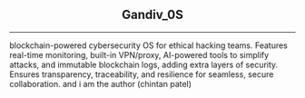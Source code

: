 <div align=center>

## Gandiv_0S

</div>

---

blockchain-powered cybersecurity OS for ethical hacking teams. Features real-time monitoring, built-in VPN/proxy, AI-powered tools to simplify attacks, and immutable blockchain logs, adding extra layers of security. Ensures transparency, traceability, and resilience for seamless, secure collaboration.
and i am the author (chintan patel)
